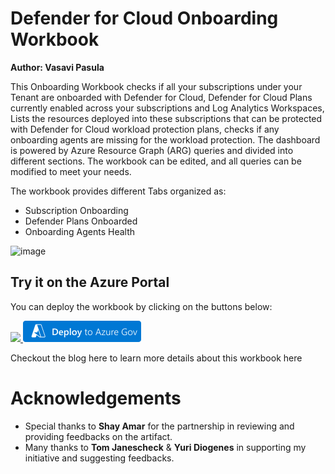 # Defender for Cloud Onboarding Workbook
**Author: Vasavi Pasula**

This Onboarding Workbook checks if all your subscriptions under your Tenant are onboarded with Defender for Cloud, Defender for Cloud Plans currently enabled across your subscriptions and Log Analytics Workspaces, Lists the resources deployed into these subscriptions that can be protected with Defender for Cloud workload protection plans, checks if any onboarding agents are missing for the workload protection.
The dashboard is powered by Azure Resource Graph (ARG) queries and divided into different sections. 
The workbook can be edited, and all queries can be modified to meet your needs.

The workbook provides different Tabs organized as: 
*	Subscription Onboarding
*	Defender Plans Onboarded
*	Onboarding Agents Health

<img width="945" alt="image" src="https://user-images.githubusercontent.com/102209701/184182161-bc2d46f3-d539-4179-8a87-53089b5a48e8.png">

## Try it on the Azure Portal

You can deploy the workbook by clicking on the buttons below:

<a href="https://aka.ms/MDCOnboardingWorkbook" target="_blank"> 
    <img src="https://aka.ms/deploytoazurebutton"/>
</a>
<a href="https://aka.ms/MDCOnboardingWorkbook" target="_blank">
<img src="https://raw.githubusercontent.com/Azure/azure-quickstart-templates/master/1-CONTRIBUTION-GUIDE/images/deploytoazuregov.png"/>
</a> 

Checkout the blog here to learn more details about this workbook here<a href="https://techcommunity.microsoft.com/t5/microsoft-defender-for-cloud/defender-for-cloud-onboarding-workbook/ba-p/3597457" target="_blank"> </a>

# Acknowledgements
* Special thanks to **Shay Amar** for the partnership in reviewing and providing feedbacks on the artifact.
* Many thanks to **Tom Janescheck** & **Yuri Diogenes** in supporting my initiative and suggesting feedbacks.  
